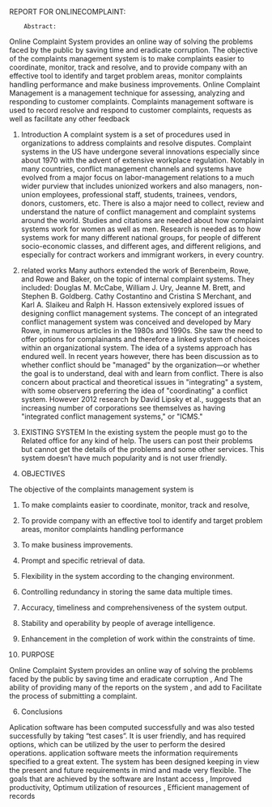 REPORT FOR ONLINECOMPLAINT:
   
        Abstract:
Online Complaint System provides an online way of solving the problems faced by the public by saving time and eradicate corruption. The objective of the complaints management system is to make complaints easier to coordinate, monitor, track and resolve, and to provide company with an effective tool to identify and target problem areas, monitor complaints handling performance and make business improvements. Online Complaint Management is a management technique for assessing, analyzing and responding to customer complaints. Complaints management software is used to record resolve and respond to customer complaints, requests as well as facilitate any other feedback

1.	Introduction 
A complaint system is a set of procedures used in organizations to address complaints and resolve disputes. Complaint systems in the US have undergone several innovations especially since about 1970 with the advent of extensive workplace regulation. Notably in many countries, conflict management channels and systems have evolved from a major focus on labor-management relations to a much wider purview that includes unionized workers and also managers, non-union employees, professional staff, students, trainees, vendors, donors, customers, etc. There is also a major need to collect, review and understand the nature of conflict management and complaint systems around the world. Studies and citations are needed about how complaint systems work for women as well as men. Research is needed as to how systems work for many different national groups, for people of different socio-economic classes, and different ages, and different religions, and especially for contract workers and immigrant workers, in every country. 


2.	related works 
Many authors extended the work of Berenbeim, Rowe, and Rowe and Baker, on the topic of internal complaint systems. They included: Douglas M. McCabe, William J. Ury, Jeanne M. Brett, and Stephen B. Goldberg. Cathy Costantino and Cristina S Merchant, and Karl A. Slaikeu and Ralph H. Hasson extensively explored issues of designing conflict management systems. The concept of an integrated conflict management system was conceived and developed by Mary Rowe, in numerous articles in the 1980s and 1990s. She saw the need to offer options for complainants and therefore a linked system of choices within an organizational system. The idea of a systems approach has endured well. In recent years however, there has been discussion as to whether conflict should be "managed" by the organization—or whether the goal is to understand, deal with and learn from conflict. There is also concern about practical and theoretical issues in "integrating" a system, with some observers preferring the idea of "coordinating" a conflict system. However 2012 research by David Lipsky et al., suggests that an increasing number of corporations see themselves as having "integrated conflict management systems," or "ICMS."


3.	EXISTING SYSTEM 
In the existing system the people must go to the Related office for any kind of help. The users can post their problems but cannot get the details of the problems and some other services. This system doesn’t have much popularity and is not user friendly.


4.	OBJECTIVES 

The objective of the complaints management system is
 1. To make complaints easier to coordinate, monitor, track and resolve, 
2. To provide company with an effective tool to identify and target problem areas, monitor complaints handling performance 
3. To make business improvements. 
4. Prompt and specific retrieval of data. 
5. Flexibility in the system according to the changing environment.
 6. Controlling redundancy in storing the same data multiple times. 
7. Accuracy, timeliness and comprehensiveness of the system output.
 8. Stability and operability by people of average intelligence. 
9. Enhancement in the completion of work within the constraints of time.

 
5.	PURPOSE 

Online Complaint  System provides an online way of solving the problems faced by the public by saving time and eradicate corruption , And The ability of providing many of the reports on the system , and add to Facilitate the process of submitting a complaint.


6.	Conclusions 

Aplication software has been computed successfully and was also tested successfully by taking “test cases”. It is user friendly, and has required options, which can be utilized by the user to perform the desired operations. application software meets the information requirements specified to a great extent. The system has been designed keeping in view the present and future requirements in mind and made very flexible. The goals that are achieved by the software are Instant access , Improved productivity, Optimum utilization of resources , Efficient management of records
